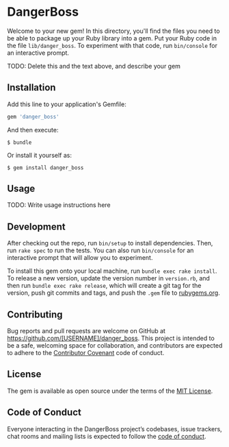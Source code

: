 # DangerBoss

Welcome to your new gem! In this directory, you'll find the files you need to be able to package up your Ruby library into a gem. Put your Ruby code in the file `lib/danger_boss`. To experiment with that code, run `bin/console` for an interactive prompt.

TODO: Delete this and the text above, and describe your gem

## Installation

Add this line to your application's Gemfile:

```ruby
gem 'danger_boss'
```

And then execute:

    $ bundle

Or install it yourself as:

    $ gem install danger_boss

## Usage

TODO: Write usage instructions here

## Development

After checking out the repo, run `bin/setup` to install dependencies. Then, run `rake spec` to run the tests. You can also run `bin/console` for an interactive prompt that will allow you to experiment.

To install this gem onto your local machine, run `bundle exec rake install`. To release a new version, update the version number in `version.rb`, and then run `bundle exec rake release`, which will create a git tag for the version, push git commits and tags, and push the `.gem` file to [rubygems.org](https://rubygems.org).

## Contributing

Bug reports and pull requests are welcome on GitHub at https://github.com/[USERNAME]/danger_boss. This project is intended to be a safe, welcoming space for collaboration, and contributors are expected to adhere to the [Contributor Covenant](http://contributor-covenant.org) code of conduct.

## License

The gem is available as open source under the terms of the [MIT License](https://opensource.org/licenses/MIT).

## Code of Conduct

Everyone interacting in the DangerBoss project’s codebases, issue trackers, chat rooms and mailing lists is expected to follow the [code of conduct](https://github.com/[USERNAME]/danger_boss/blob/master/CODE_OF_CONDUCT.md).
